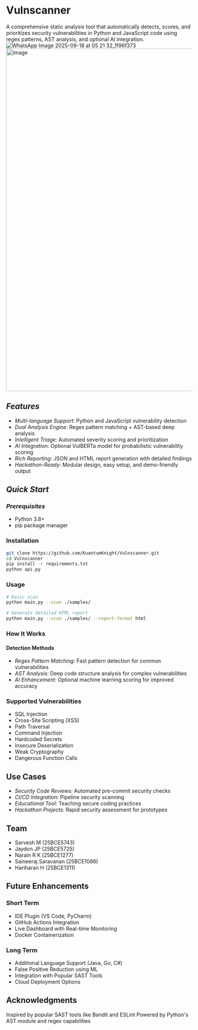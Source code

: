 #  Vulnscanner
A comprehensive static analysis tool that automatically detects, scores, and prioritizes security vulnerabilities in Python and JavaScript code using regex patterns, AST analysis, and optional AI integration.
![WhatsApp Image 2025-09-18 at 05 21 32_1f96f373](https://github.com/user-attachments/assets/096925d4-3fa8-46c1-b872-5f607f85f921)
<img width="1734" height="927" alt="image" src="https://github.com/user-attachments/assets/f9e2e860-e2d7-4bfa-a01d-49aafc71930d" />



##  *Features*

- *Multi-language Support*: Python and JavaScript vulnerability detection
- *Dual Analysis Engine*: Regex pattern matching + AST-based deep analysis
- *Intelligent Triage*: Automated severity scoring and prioritization
- *AI Integration*: Optional VulBERTa model for probabilistic vulnerability scoring
- *Rich Reporting*: JSON and HTML report generation with detailed findings
- *Hackathon-Ready*: Modular design, easy setup, and demo-friendly output

##  *Quick Start*

### *Prerequisites*
- Python 3.8+
- pip package manager

### Installation
```bash
git clone https://github.com/KuantumKnight/Vulnscanner.git
cd Vulnscanner
pip install -r requirements.txt
python api.py
```
### Usage
```bash
# Basic scan
python main.py --scan ./samples/

# Generate detailed HTML report
python main.py --scan ./samples/ --report-format html
```
###  How It Works
#### Detection Methods
- *Regex Pattern Matching:*  Fast pattern detection for common vulnerabilities
- *AST Analysis:*  Deep code structure analysis for complex vulnerabilities
- *AI Enhancement:*  Optional machine learning scoring for improved accuracy
### Supported Vulnerabilities
- SQL Injection
- Cross-Site Scripting (XSS)
- Path Traversal
- Command Injection
- Hardcoded Secrets
- Insecure Deserialization
- Weak Cryptography
- Dangerous Function Calls

##  Use Cases
- *Security Code Reviews:* Automated pre-commit security checks
- *CI/CD Integration:* Pipeline security scanning
- *Educational Tool:* Teaching secure coding practices
- *Hackathon Projects:* Rapid security assessment for prototypes
##  Team
- Sarvesh M (25BCE5743)
- Jaydon JP (25BCE5725)
- Narain R K (25BCE1277)
- Saineeraj Saravanan (25BCE1066)
- Hariharan H (25BCE1311)
##  Future Enhancements
### Short Term
- IDE Plugin (VS Code, PyCharm)
- GitHub Actions Integration
- Live Dashboard with Real-time Monitoring
- Docker Containerization
### Long Term
- Additional Language Support (Java, Go, C#)
- False Positive Reduction using ML
- Integration with Popular SAST Tools
- Cloud Deployment Options

##  Acknowledgments

Inspired by popular SAST tools like Bandit and ESLint
Powered by Python's AST module and regex capabilities




